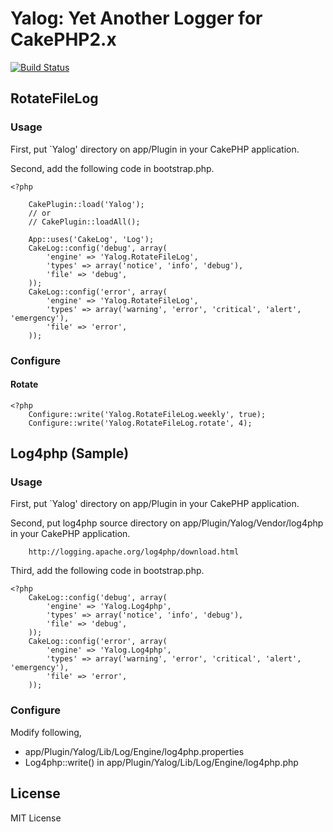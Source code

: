 # Yalog: Yet Another Logger for CakePHP2.x #

[![Build Status](https://secure.travis-ci.org/k1LoW/yalog.png?branch=2.0)](http://travis-ci.org/k1LoW/yalog)

## RotateFileLog ##

### Usage ###

First, put `Yalog' directory on app/Plugin in your CakePHP application.

Second, add the following code in bootstrap.php.

    <?php
    
        CakePlugin::load('Yalog');
        // or
        // CakePlugin::loadAll();

        App::uses('CakeLog', 'Log');
        CakeLog::config('debug', array(
            'engine' => 'Yalog.RotateFileLog',
            'types' => array('notice', 'info', 'debug'),
            'file' => 'debug',
        ));
        CakeLog::config('error', array(
            'engine' => 'Yalog.RotateFileLog',
            'types' => array('warning', 'error', 'critical', 'alert', 'emergency'),
            'file' => 'error',
        ));


### Configure ###

#### Rotate ####

    <?php
        Configure::write('Yalog.RotateFileLog.weekly', true);
        Configure::write('Yalog.RotateFileLog.rotate', 4);

## Log4php (Sample) ##

### Usage ###

First, put `Yalog' directory on app/Plugin in your CakePHP application.

Second, put log4php source directory on app/Plugin/Yalog/Vendor/log4php in your CakePHP application.

        http://logging.apache.org/log4php/download.html
        
Third, add the following code in bootstrap.php.

    <?php
        CakeLog::config('debug', array(
            'engine' => 'Yalog.Log4php',
            'types' => array('notice', 'info', 'debug'),
            'file' => 'debug',
        ));
        CakeLog::config('error', array(
            'engine' => 'Yalog.Log4php',
            'types' => array('warning', 'error', 'critical', 'alert', 'emergency'),
            'file' => 'error',
        ));

### Configure ###

Modify following,

- app/Plugin/Yalog/Lib/Log/Engine/log4php.properties
- Log4php::write() in app/Plugin/Yalog/Lib/Log/Engine/log4php.php 

## License

MIT License
